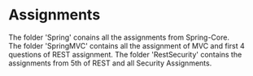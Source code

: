 # Assignments

The folder 'Spring' conains all the assignments from Spring-Core.<br/>
The folder 'SpringMVC' contains all the assignment of MVC and first 4 questions of REST assignment.
The folder 'RestSecurity' contains the assignments from 5th of REST and all Security Assignments.
